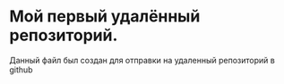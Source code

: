 # Мой первый удалённый репозиторий.

Данный файл был создан для отправки на удаленный репозиторий в github